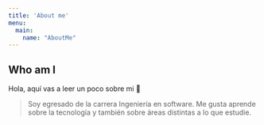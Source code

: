 ```yaml
---
title: 'About me'
menu:
  main:
    name: "AboutMe"
---
```


## Who am I

Hola, aquí vas a leer un poco sobre mi 🤩

> Soy egresado de la carrera Ingeniería en software.
> Me gusta aprende sobre la tecnología y también sobre áreas 
> distintas a lo que estudie.

